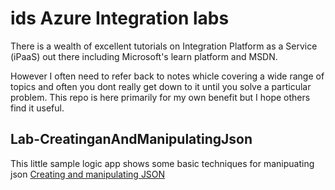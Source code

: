 # ids Azure Integration labs
There is a wealth of excellent tutorials on Integration Platform as a Service (iPaaS) out there including Microsoft's learn platform and MSDN. 

However I often need to refer back to notes whicle covering a wide range of topics and often you dont really get down to it until you solve a particular problem. This repo is here primarily for my own benefit but I hope others find it useful.

## Lab-CreatinganAndManipulatingJson
This little sample logic app shows some basic techniques for manipuating json
[Creating and manipulating JSON](https://github.com/idsweb/ids-azure-integrationlabs/blob/main/fundementals.logicapps/Lab-CreatinganAndManipulatingJson/Lab-CreatingAndManipualtingJson.md)

